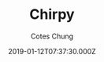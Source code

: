 ---
title: Chirpy
github: 'https://github.com/cotes2020/jekyll-theme-chirpy/'
demo: 'https://cotes2020.github.io/chirpy-demo/'
author: Cotes Chung
date: 2019-01-12T07:37:30.000Z
github_branch: master
ssg:
  - Jekyll
cms:
  - No CMS
description: A Jekyll theme with responsive web design that focuses on text presentation.
stale: false
---